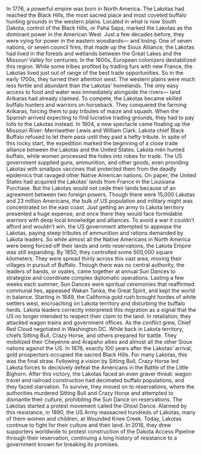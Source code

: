 In 1776, a powerful empire was born in North America. The Lakotas had reached the Black Hills, the most sacred place and most coveted buffalo hunting grounds in the western plains. Located in what is now South Dakota,  control of the Black Hills, or Paha Sapa, marked the Lakotas as the dominant power in the American West. Just a few decades before, they were vying for power in the eastern woodlands— and losing. One of seven nations,  or seven council fires, that made up the Sioux Alliance, the Lakotas had lived in the forests and wetlands between the Great Lakes  and the Missouri Valley for centuries. In the 1600s, European colonizers destabilized this region. While some tribes profited by trading furs with new France, the Lakotas lived just out of range of the best trade opportunities. So in the early 1700s, they turned their attention west. The western plains were much less fertile and abundant than the Lakotas’ homelands. The only easy access to food and water was immediately alongside the rivers— land Arikaras had already claimed. To compete, the Lakotas became  skilled buffalo hunters and warriors on horseback. They conquered the farming Arikaras, forcing them to pay tributes of maize and squash. When the Spanish arrived expecting to find lucrative trading grounds, they had to pay tolls  to the Lakotas instead. In 1804, a new spectacle came floating up the Missouri River: Merriwether Lewis and William Clark. Lakota chief Black Buffalo refused to let them pass until they paid a hefty tribute. In spite of this rocky start, the expedition marked the beginning of a close trade alliance between the Lakotas and the United States. Lakota men hunted buffalo, while women processed the hides into robes for trade. The US government supplied guns, ammunition, and other goods, even providing Lakotas with smallpox vaccines that protected them from the deadly epidemics that ravaged other Native American nations. On paper, the United States had acquired the Lakotas’ lands from France in the Louisiana Purchase. But the Lakotas would not cede their lands because of an agreement  between two foreign powers. Though there were 15,000 Lakotas and 23 million Americans, the bulk of US population and military might was concentrated on the east coast. Just getting an army to Lakota territory presented a huge expense, and once there they would face  formidable warriors with deep local knowledge and alliances. To avoid a war it couldn’t afford  and wouldn’t win, the US government attempted to appease  the Lakotas, paying steep tributes of ammunition  and rations demanded by Lakota leaders. So while almost all the Native Americans in North America were being forced off their lands  and onto reservations, the Lakota Empire was still expanding. By 1850, they controlled  some 500,000 square kilometers. They were spread thinly across this vast area, moving their villages  in pursuit of Buffalo. Though there was no central authority, the leaders of bands, or oyates,  came together at annual Sun Dances to strategize and coordinate complex diplomatic operations. Lasting a few weeks each summer, Sun Dances were spiritual ceremonies  that reaffirmed communal ties, appeased Wakan Tanka, the Great Spirit, and kept the world in balance. Starting in 1849, the California gold rush brought hordes of white settlers west, encroaching on Lakota territory and disturbing the buffalo herds. Lakota leaders correctly interpreted this migration as a signal that the US no longer intended  to respect their claim to the land. In retaliation, they attacked wagon trains and government offices. As the conflict grew, Chief Red Cloud negotiated in Washington DC. While back in Lakota territory, chiefs  Sitting Bull, Crazy Horse, and others prepared for battle. They mobilized their Cheyenne  and Arapaho allies and almost all the other Sioux nations  against the US. In 1876, exactly 100 years after the Lakotas’ arrival, gold prospectors occupied  the sacred Black Hills. For many Lakotas,  this was the final straw. Following a vision by Sitting Bull,  Crazy Horse led Lakota forces to decisively defeat the Americans  in the Battle of the Little Bighorn. After this victory, the Lakotas faced an even graver threat: wagon travel and railroad construction had decimated buffalo populations, and they faced starvation. To survive, they moved on to reservations, where the authorities murdered  Sitting Bull and Crazy Horse and attempted to dismantle their culture,  prohibiting the Sun Dance on reservations. The Lakotas started a protest movement called the Ghost Dance. Alarmed by this resistance, in 1890, the US Army massacred hundreds of Lakotas, many of them women and children, at Wounded Knee Creek. Today, Lakotas continue to fight  for their culture and their land. In 2016, they drew supporters worldwide to protest construction of the Dakota Access Pipeline  through their reservation, continuing a long history of resistance to a government known for breaking its promises. 
